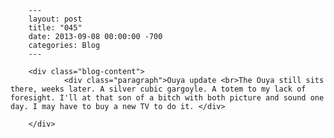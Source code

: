 
        ---
        layout: post
        title: "045"
        date: 2013-09-08 00:00:00 -700
        categories: Blog
        ---

        <div class="blog-content">
				<div class="paragraph">Ouya update <br>The Ouya still sits there, weeks later. A silver cubic gargoyle. A totem to my lack of foresight. I'll at that son of a bitch with both picture and sound one day. I may have to buy a new TV to do it. </div>

		</div>
        